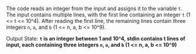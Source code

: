 The code reads an integer from the input and assigns it to the variable `t`. The input contains multiple lines, with the first line containing an integer `t` (1 <= t <= 10^4). After reading the first line, the remaining lines contain three integers `n`, `a`, and `b` (1 <= n, a, b <= 10^9).

Output State: **`t` is an integer between 1 and 10^4, stdin contains t lines of input, each containing three integers `n`, `a`, and `b` (1 <= n, a, b <= 10^9)**